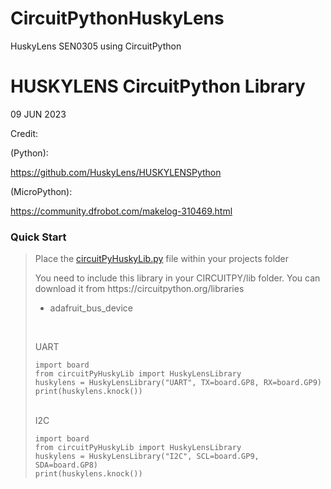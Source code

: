 # CircuitPythonHuskyLens
HuskyLens SEN0305 using CircuitPython

# HUSKYLENS CircuitPython Library
09 JUN 2023

Credit:

(Python):

https://github.com/HuskyLens/HUSKYLENSPython
 
(MicroPython):

https://community.dfrobot.com/makelog-310469.html

<h3>Quick Start</h3>
<blockquote>
 <p>Place the <a href="/circuitPyHuskyLib.py">circuitPyHuskyLib.py</a> file within your projects folder</p>
 <p>You need to include this library in your CIRCUITPY/lib folder. You can download it from https://circuitpython.org/libraries</p>
 <ul><li>adafruit_bus_device</li></ul>
 <br>
 <p>UART</p>
 <code>import board</code><br>
 <code>from circuitPyHuskyLib import HuskyLensLibrary</code><br>
 <code>huskylens = HuskyLensLibrary("UART", TX=board.GP8, RX=board.GP9)</code><br>
 <code>print(huskylens.knock())</code><br>
 <br>
 <p>I2C</p>
 <code>import board</code><br>
 <code>from circuitPyHuskyLib import HuskyLensLibrary</code><br>
 <code>huskylens = HuskyLensLibrary("I2C", SCL=board.GP9, SDA=board.GP8)</code><br>
 <code>print(huskylens.knock())</code><br>
</blockquote>



